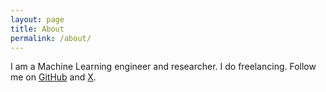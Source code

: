 ```yaml
---
layout: page
title: About
permalink: /about/
---
```

I am a Machine Learning engineer and researcher. I do freelancing.  Follow me on [GitHub](https://github.com/Majdoddin) and [X](https://twitter.com/RMajdoddin). 